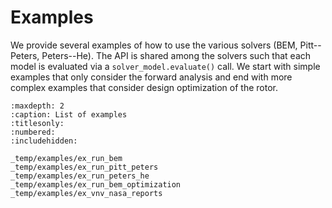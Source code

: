 # Examples

We provide several examples of how to use the various solvers (BEM, Pitt--Peters, Peters--He). 
The API is shared among the solvers such that each model is evaluated via a `solver_model.evaluate()` call.
We start with simple examples that only consider the forward analysis and end with more complex examples that consider design optimization of the rotor.

```{toctree}
:maxdepth: 2
:caption: List of examples
:titlesonly:
:numbered:
:includehidden:

_temp/examples/ex_run_bem
_temp/examples/ex_run_pitt_peters
_temp/examples/ex_run_peters_he
_temp/examples/ex_run_bem_optimization
_temp/examples/ex_vnv_nasa_reports
```